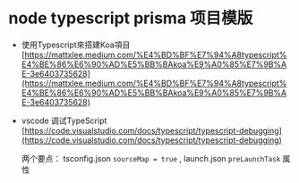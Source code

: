 # node typescript prisma 项目模版
* 使用Typescript來搭建Koa項目
[https://mattxlee.medium.com/%E4%BD%BF%E7%94%A8typescript%E4%BE%86%E6%90%AD%E5%BB%BAkoa%E9%A0%85%E7%9B%AE-3e6403735628](https://mattxlee.medium.com/%E4%BD%BF%E7%94%A8typescript%E4%BE%86%E6%90%AD%E5%BB%BAkoa%E9%A0%85%E7%9B%AE-3e6403735628)

* vscode 调试TypeScript [https://code.visualstudio.com/docs/typescript/typescript-debugging](https://code.visualstudio.com/docs/typescript/typescript-debugging)
  
  两个要点： tsconfig.json `sourceMap = true` , launch.json `preLaunchTask` 属性

